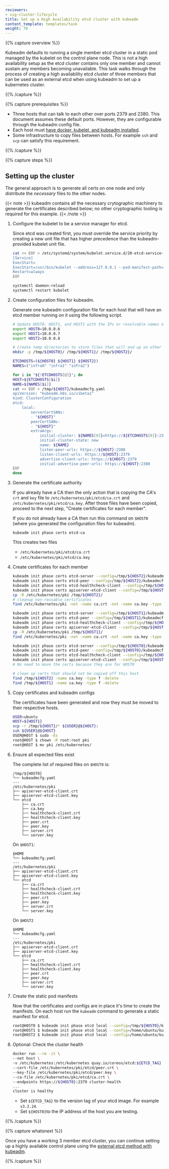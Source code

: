 ```yaml
---
reviewers:
- sig-cluster-lifecycle
title: Set up a High Availability etcd cluster with kubeadm
content_template: templates/task
weight: 70
---
```


{{% capture overview %}}

Kubeadm defaults to running a single member etcd cluster in a static pod managed
by the kubelet on the control plane node. This is not a high availability setup
as the etcd cluster contains only one member and cannot sustain any members
becoming unavailable. This task walks through the process of creating a high
availability etcd cluster of three members that can be used as an external etcd
when using kubeadm to set up a kubernetes cluster.

{{% /capture %}}

{{% capture prerequisites %}}

* Three hosts that can talk to each other over ports 2379 and 2380. This
  document assumes these default ports. However, they are configurable through
  the kubeadm config file.
* Each host must [have docker, kubelet, and kubeadm installed][toolbox].
* Some infrastructure to copy files between hosts. For example `ssh` and `scp`
  can satisfy this requirement.

[toolbox]: /docs/setup/independent/install-kubeadm/

{{% /capture %}}

{{% capture steps %}}

## Setting up the cluster

The general approach is to generate all certs on one node and only distribute
the *necessary* files to the other nodes.

{{< note >}}
kubeadm contains all the necessary crytographic machinery to generate
the certificates described below; no other cryptographic tooling is required for
this example.
{{< /note >}}


1. Configure the kubelet to be a service manager for etcd.

    Since etcd was created first, you must override the service priority by creating a new unit file
    that has higher precedence than the kubeadm-provided kubelet unit file.

    ```sh
    cat << EOF > /etc/systemd/system/kubelet.service.d/20-etcd-service-manager.conf
    [Service]
    ExecStart=
    ExecStart=/usr/bin/kubelet --address=127.0.0.1 --pod-manifest-path=/etc/kubernetes/manifests --allow-privileged=true
    Restart=always
    EOF

    systemctl daemon-reload
    systemctl restart kubelet
    ```

1. Create configuration files for kubeadm.

    Generate one kubeadm configuration file for each host that will have an etcd
    member running on it using the following script.

    ```sh
    # Update HOST0, HOST1, and HOST2 with the IPs or resolvable names of your hosts
    export HOST0=10.0.0.6
    export HOST1=10.0.0.7
    export HOST2=10.0.0.8

    # Create temp directories to store files that will end up on other hosts.
    mkdir -p /tmp/${HOST0}/ /tmp/${HOST1}/ /tmp/${HOST2}/

    ETCDHOSTS=(${HOST0} ${HOST1} ${HOST2})
    NAMES=("infra0" "infra1" "infra2")

    for i in "${!ETCDHOSTS[@]}"; do
    HOST=${ETCDHOSTS[$i]}
    NAME=${NAMES[$i]}
    cat << EOF > /tmp/${HOST}/kubeadmcfg.yaml
    apiVersion: "kubeadm.k8s.io/v1beta1"
    kind: ClusterConfiguration
    etcd:
        local:
            serverCertSANs:
            - "${HOST}"
            peerCertSANs:
            - "${HOST}"
            extraArgs:
                initial-cluster: ${NAMES[0]}=https://${ETCDHOSTS[0]}:2380,${NAMES[1]}=https://${ETCDHOSTS[1]}:2380,${NAMES[2]}=https://${ETCDHOSTS[2]}:2380
                initial-cluster-state: new
                name: ${NAME}
                listen-peer-urls: https://${HOST}:2380
                listen-client-urls: https://${HOST}:2379
                advertise-client-urls: https://${HOST}:2379
                initial-advertise-peer-urls: https://${HOST}:2380
    EOF
    done
    ```

1. Generate the certificate authority

    If you already have a CA then the only action that is copying the CA's `crt` and
    `key` file to `/etc/kubernetes/pki/etcd/ca.crt` and
    `/etc/kubernetes/pki/etcd/ca.key`. After those files have been copied,
    proceed to the next step, "Create certificates for each member".

    If you do not already have a CA then run this command on `$HOST0` (where you
    generated the configuration files for kubeadm).

    ```
    kubeadm init phase certs etcd-ca
    ```

    This creates two files

    - `/etc/kubernetes/pki/etcd/ca.crt`
    - `/etc/kubernetes/pki/etcd/ca.key`

1. Create certificates for each member

    ```sh
    kubeadm init phase certs etcd-server --config=/tmp/${HOST2}/kubeadmcfg.yaml
    kubeadm init phase certs etcd-peer --config=/tmp/${HOST2}/kubeadmcfg.yaml
    kubeadm init phase certs etcd-healthcheck-client --config=/tmp/${HOST2}/kubeadmcfg.yaml
    kubeadm init phase certs apiserver-etcd-client --config=/tmp/${HOST2}/kubeadmcfg.yaml
    cp -R /etc/kubernetes/pki /tmp/${HOST2}/
    # cleanup non-reusable certificates
    find /etc/kubernetes/pki -not -name ca.crt -not -name ca.key -type f -delete

    kubeadm init phase certs etcd-server --config=/tmp/${HOST1}/kubeadmcfg.yaml
    kubeadm init phase certs etcd-peer --config=/tmp/${HOST1}/kubeadmcfg.yaml
    kubeadm init phase certs etcd-healthcheck-client --config=/tmp/${HOST1}/kubeadmcfg.yaml
    kubeadm init phase certs apiserver-etcd-client --config=/tmp/${HOST1}/kubeadmcfg.yaml
    cp -R /etc/kubernetes/pki /tmp/${HOST1}/
    find /etc/kubernetes/pki -not -name ca.crt -not -name ca.key -type f -delete

    kubeadm init phase certs etcd-server --config=/tmp/${HOST0}/kubeadmcfg.yaml
    kubeadm init phase certs etcd-peer --config=/tmp/${HOST0}/kubeadmcfg.yaml
    kubeadm init phase certs etcd-healthcheck-client --config=/tmp/${HOST0}/kubeadmcfg.yaml
    kubeadm init phase certs apiserver-etcd-client --config=/tmp/${HOST0}/kubeadmcfg.yaml
    # No need to move the certs because they are for HOST0

    # clean up certs that should not be copied off this host
    find /tmp/${HOST2} -name ca.key -type f -delete
    find /tmp/${HOST1} -name ca.key -type f -delete
    ```

1. Copy certificates and kubeadm configs

    The certificates have been generated and now they must be moved to their
    respective hosts.

     ```sh
     USER=ubuntu
     HOST=${HOST1}
     scp -r /tmp/${HOST}/* ${USER}@${HOST}:
     ssh ${USER}@${HOST}
     USER@HOST $ sudo -Es
     root@HOST $ chown -R root:root pki
     root@HOST $ mv pki /etc/kubernetes/
     ```

1. Ensure all expected files exist

    The complete list of required files on `$HOST0` is:

    ```
    /tmp/${HOST0}
    └── kubeadmcfg.yaml
    ---
    /etc/kubernetes/pki
    ├── apiserver-etcd-client.crt
    ├── apiserver-etcd-client.key
    └── etcd
        ├── ca.crt
        ├── ca.key
        ├── healthcheck-client.crt
        ├── healthcheck-client.key
        ├── peer.crt
        ├── peer.key
        ├── server.crt
        └── server.key
    ```

    On `$HOST1`:

    ```
    $HOME
    └── kubeadmcfg.yaml
    ---
    /etc/kubernetes/pki
    ├── apiserver-etcd-client.crt
    ├── apiserver-etcd-client.key
    └── etcd
        ├── ca.crt
        ├── healthcheck-client.crt
        ├── healthcheck-client.key
        ├── peer.crt
        ├── peer.key
        ├── server.crt
        └── server.key
    ```

    On `$HOST2`

    ```
    $HOME
    └── kubeadmcfg.yaml
    ---
    /etc/kubernetes/pki
    ├── apiserver-etcd-client.crt
    ├── apiserver-etcd-client.key
    └── etcd
        ├── ca.crt
        ├── healthcheck-client.crt
        ├── healthcheck-client.key
        ├── peer.crt
        ├── peer.key
        ├── server.crt
        └── server.key
    ```

1. Create the static pod manifests

    Now that the certificates and configs are in place it's time to create the
    manifests. On each host run the `kubeadm` command to generate a static manifest
    for etcd.

    ```sh
    root@HOST0 $ kubeadm init phase etcd local --config=/tmp/${HOST0}/kubeadmcfg.yaml
    root@HOST1 $ kubeadm init phase etcd local --config=/home/ubuntu/kubeadmcfg.yaml
    root@HOST2 $ kubeadm init phase etcd local --config=/home/ubuntu/kubeadmcfg.yaml
    ```

1. Optional: Check the cluster health

    ```sh
    docker run --rm -it \
    --net host \
    -v /etc/kubernetes:/etc/kubernetes quay.io/coreos/etcd:${ETCD_TAG} etcdctl \
    --cert-file /etc/kubernetes/pki/etcd/peer.crt \
    --key-file /etc/kubernetes/pki/etcd/peer.key \
    --ca-file /etc/kubernetes/pki/etcd/ca.crt \
    --endpoints https://${HOST0}:2379 cluster-health
    ...
    cluster is healthy
    ```
    - Set `${ETCD_TAG}` to the version tag of your etcd image. For example `v3.2.24`.
    - Set `${HOST0}`to the IP address of the host you are testing.

{{% /capture %}}

{{% capture whatsnext %}}

Once you have a working 3 member etcd cluster, you can continue setting up a
highly available control plane using the [external etcd method with
kubeadm](/docs/setup/independent/high-availability/).

{{% /capture %}}


